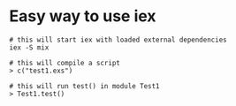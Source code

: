 # Easy way to use iex

    # this will start iex with loaded external dependencies
    iex -S mix
    
    # this will compile a script
    > c("test1.exs")
    
    # this will run test() in module Test1
    > Test1.test()
    

